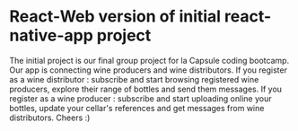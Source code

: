 # React-Web version of initial react-native-app project

The initial project is our final group project for la Capsule coding bootcamp. Our app is connecting wine producers and wine distributors. If you register as a wine distributor : subscribe and start browsing registered wine producers, explore their range of bottles and send them messages. If you register as a wine producer : subscribe and start uploading online your bottles, update your cellar's references and get messages from wine distributors. Cheers :)

